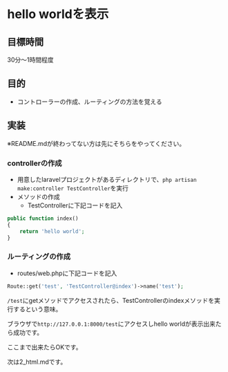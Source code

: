# hello worldを表示

## 目標時間

30分〜1時間程度

## 目的

- コントローラーの作成、ルーティングの方法を覚える


## 実装

※README.mdが終わってない方は先にそちらをやってください。

### controllerの作成

- 用意したlaravelプロジェクトがあるディレクトリで、`php artisan make:controller TestController`を実行
- メソッドの作成
    - TestControllerに下記コードを記入

```php
public function index()
{
    return 'hello world';
}
```

### ルーティングの作成
- routes/web.phpに下記コードを記入
```php
Route::get('test', 'TestController@index')->name('test');
```
`/test`にgetメソッドでアクセスされたら、TestControllerのindexメソッドを実行するという意味。

ブラウザで`http://127.0.0.1:8000/test`にアクセスしhello worldが表示出来たら成功です。

ここまで出来たらOKです。

次は2_html.mdです。
